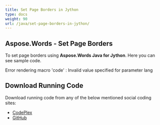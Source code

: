 ```yaml
---
title: Set Page Borders in Jython
type: docs
weight: 90
url: /java/set-page-borders-in-jython/
---
```


## **Aspose.Words - Set Page Borders**

To set page borders using **Aspose.Words Java for Jython**. Here you can see sample code.

Error rendering macro 'code' : Invalid value specified for parameter lang

## **Download Running Code**

Download running code from any of the below mentioned social coding sites:

- [CodePlex](https://asposewordsjavajython.codeplex.com/releases/view/619260)
- [GitHub](https://github.com/aspose-words/Aspose.Words-for-Java/releases/tag/Aspose.Words_Java_for_Jython-v1.0.0)

